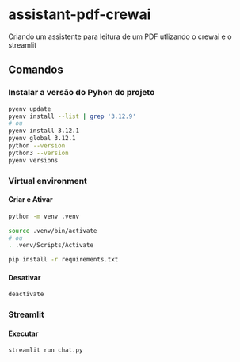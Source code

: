 # assistant-pdf-crewai

Criando um assistente para leitura de um PDF utlizando o crewai e o streamlit

## Comandos

### Instalar a versão do Pyhon do projeto
```bash
pyenv update
pyenv install --list | grep '3.12.9'
# ou
pyenv install 3.12.1
pyenv global 3.12.1
python --version
python3 --version
pyenv versions

```
### Virtual environment

#### Criar e Ativar

```bash
python -m venv .venv

source .venv/bin/activate
# ou
. .venv/Scripts/Activate

pip install -r requirements.txt
```

#### Desativar

```bash
deactivate
```
### Streamlit
#### Executar
```bash
streamlit run chat.py 
```
